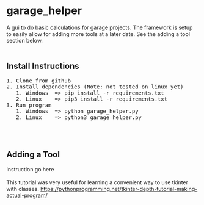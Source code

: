 # garage_helper
A gui to do basic calculations for garage projects. The framework is setup to easily allow for adding more tools at a later date. See the adding a tool section below.
<br/><br/>
## Install Instructions
<pre>
1. Clone from github
2. Install dependencies (Note: not tested on linux yet)
   1. Windows  => pip install -r requirements.txt
   2. Linux    => pip3 install -r requirements.txt
3. Run program
   1. Windows  => python garage_helper.py
   2. Linux    => python3 garage_helper.py
</pre>
<br/><br/>
## Adding a Tool
Instruction go here
<br/><br/>
This tutorial was very useful for learning a convenient way to use tkinter with classes.
https://pythonprogramming.net/tkinter-depth-tutorial-making-actual-program/
